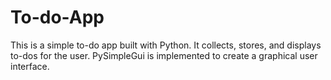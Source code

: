 # To-do-App

This is a simple to-do app built with Python. It collects, stores, and displays to-dos for the user. 
PySimpleGui is implemented to create a graphical user interface.
